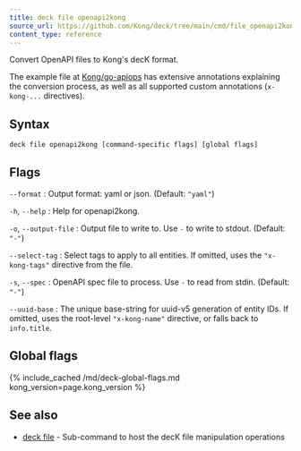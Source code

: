 ```yaml
---
title: deck file openapi2kong
source_url: https://github.com/Kong/deck/tree/main/cmd/file_openapi2kong.go
content_type: reference
---
```


Convert OpenAPI files to Kong's decK format.

The example file at [Kong/go-apiops](https://github.com/Kong/go-apiops/blob/main/docs/learnservice_oas.yaml)
has extensive annotations explaining the conversion process, as well as all supported 
custom annotations (`x-kong-...` directives).

## Syntax

```
deck file openapi2kong [command-specific flags] [global flags]
```

## Flags

`--format`
:  Output format: yaml or json. (Default: `"yaml"`)

`-h`, `--help`
:  Help for openapi2kong.

`-o`, `--output-file`
:  Output file to write to. Use `-` to write to stdout. (Default: `"-"`)

`--select-tag`
:  Select tags to apply to all entities. If omitted, uses the `"x-kong-tags"`
directive from the file.

`-s`, `--spec`
:  OpenAPI spec file to process. Use `-` to read from stdin. (Default: `"-"`)

`--uuid-base`
:  The unique base-string for uuid-v5 generation of entity IDs. If omitted,
uses the root-level `"x-kong-name"` directive, or falls back to `info.title`.

## Global flags

{% include_cached /md/deck-global-flags.md kong_version=page.kong_version %}

## See also

* [deck file](/deck/{{page.kong_version}}/reference/deck_file)	 - Sub-command to host the decK file manipulation operations

